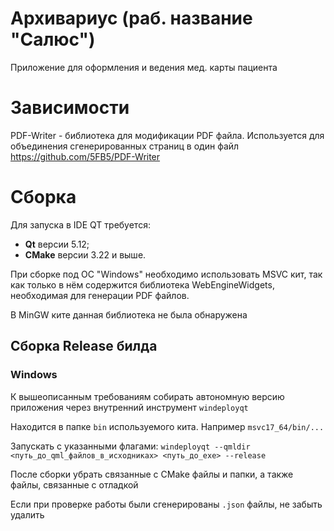 # Архивариус (раб. название "Салюс")
Приложение для оформления и ведения мед. карты пациента

# Зависимости
PDF-Writer - библиотека для модификации PDF файла. Используется для объединения сгенерированных страниц в один файл
https://github.com/5FB5/PDF-Writer

# Сборка
Для запуска в IDE QT требуется:
* <b>Qt</b> версии 5.12;
* <b>CMake</b> версии 3.22 и выше.

При сборке под ОС "Windows" необходимо использовать MSVC кит, так как только в нём содержится библиотека WebEngineWidgets, необходимая для генерации PDF файлов.

В MinGW ките данная библиотека не была обнаружена

## Сборка Release билда
### Windows
К вышеописанным требованиям собирать автономную версию приложения через внутренний инструмент `windeployqt`

Находится в папке `bin` используемого кита. Например `msvc17_64/bin/...`

Запускать с указанными флагами: `windeployqt --qmldir <путь_до_qml_файлов_в_исходниках> <путь_до_exe> --release`

После сборки убрать связанные с CMake файлы и папки, а также файлы, связанные с отладкой

Если при проверке работы были сгенерированы `.json` файлы, не забыть удалить
